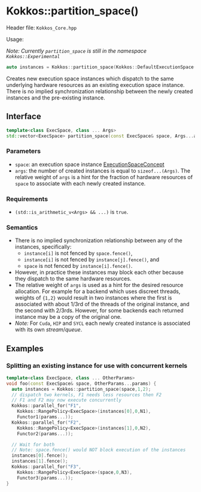 # Kokkos::partition_space()

Header file: `Kokkos_Core.hpp`

Usage:

*Note: Currently `partition_space` is still in the namespace `Kokkos::Experimental`*

```c++
auto instances = Kokkos::partition_space(Kokkos::DefaultExecutionSpace(),1,1,1);
```

Creates new execution space instances which dispatch to the same underlying hardware resources as an existing execution space instance.
There is no implied synchronization relationship between the newly created instances and the pre-existing instance.

## Interface

```c++
template<class ExecSpace, class ... Args>
std::vector<ExecSpace> partition_space(const ExecSpace& space, Args...args);
```

### Parameters

- `space`: an execution space instance [ExecutionSpaceConcept](Kokkos%3A%3AExecutionSpaceConcept)
- `args`: the number of created instances is equal to `sizeof...(Args)`. The relative weight of `args` is a hint for the fraction of hardware resources of `space` to associate with each newly created instance.

### Requirements

- `(std::is_arithmetic_v<Args> && ...)` is `true`. 

### Semantics

- There is no implied synchronization relationship between any of the instances, specifically:
  - `instance[i]` is not fenced by `space.fence()`,
  - `instance[i]` is not fenced by `instance[j].fence()`, and
  - `space` is not fenced by `instance[i].fence()`.
- However, in practice these instances may block each other because they dispatch to the same hardware resources.
- The relative weight of `args` is used as a hint for the desired resource allocation. For example for a backend which uses discreet threads, weights of `{1,2}` would result in two instances where the first is associated with about 1/3rd of the threads of the original instance, and the second with 2/3rds. However, for some backends each returned instance may be a copy of the original one.
- *Note:* For `Cuda`, `HIP` and `SYCL` each newly created instance is associated with its own *stream*/*queue*.


## Examples

### Splitting an existing instance for use with concurrent kernels

```c++
template<class ExecSpace, class ... OtherParams>
void foo(const ExecSpace& space, OtherParams...params) {
  auto instances = Kokkos::partition_space(space,1,2);
  // dispatch two kernels, F1 needs less resources then F2
  // F1 and F2 may now execute concurrently
  Kokkos::parallel_for("F1",
    Kokkos::RangePolicy<ExecSpace>(instances[0],0,N1),
    Functor1(params...));
  Kokkos::parallel_for("F2",
    Kokkos::RangePolicy<ExecSpace>(instances[1],0,N2),
    Functor2(params...));

  // Wait for both
  // Note: space.fence() would NOT block execution of the instances
  instances[0].fence();
  instances[1].fence();
  Kokkos::parallel_for("F3",
    Kokkos::RangePolicy<ExecSpace>(space,0,N3),
    Functor3(params...));
}
```
